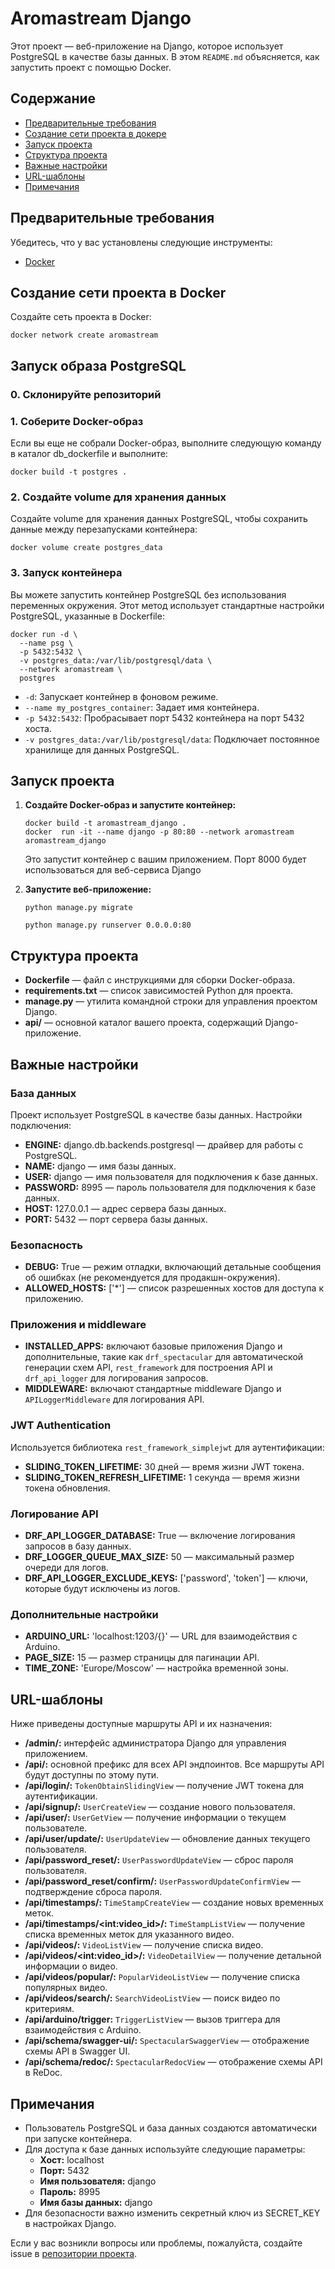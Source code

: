 # Aromastream Django

Этот проект — веб-приложение на Django, которое использует PostgreSQL в качестве базы данных. В этом `README.md` объясняется, как запустить проект с помощью Docker.

## Содержание

- [Предварительные требования](#предварительные-требования)
- [Создание сети проекта в докере](#Создание-сети-проекта-в-докере)
- [Запуск проекта](#запуск-проекта)
- [Структура проекта](#структура-проекта)
- [Важные настройки](#важные-настройки)
- [URL-шаблоны](#url-шаблоны)
- [Примечания](#примечания)

## <a name="предварительные-требования"></a>Предварительные требования

Убедитесь, что у вас установлены следующие инструменты:

- <a href="https://docs.docker.com/get-docker/" target="_blank">Docker</a>

## <a name="создание-сети-проекта-в-docker"></a>Создание сети проекта в Docker



Создайте сеть проекта в Docker:

<pre><code>docker network create aromastream</code></pre>


<h2>Запуск образа PostgreSQL</h2>
<h3>0. Склонируйте репозиторий</h3>
<h3>1. Соберите Docker-образ</h3>
<p>Если вы еще не собрали Docker-образ, выполните следующую команду в каталог db_dockerfile и выполните:</p>
<pre><code>docker build -t postgres .</code></pre>

<h3>2. Создайте volume для хранения данных</h3>
<p>Создайте volume для хранения данных PostgreSQL, чтобы сохранить данные между перезапусками контейнера:</p>
<pre><code>docker volume create postgres_data</code></pre>

<h3>3. Запуск контейнера</h3>
<p>Вы можете запустить контейнер PostgreSQL без использования переменных окружения. Этот метод использует стандартные настройки PostgreSQL, указанные в Dockerfile:</p>
<pre><code>docker run -d \
  --name psg \
  -p 5432:5432 \
  -v postgres_data:/var/lib/postgresql/data \
  --network aromastream \
  postgres</code></pre>
<ul>
    <li><code>-d</code>: Запускает контейнер в фоновом режиме.</li>
    <li><code>--name my_postgres_container</code>: Задает имя контейнера.</li>
    <li><code>-p 5432:5432</code>: Пробрасывает порт 5432 контейнера на порт 5432 хоста.</li>
    <li><code>-v postgres_data:/var/lib/postgresql/data</code>: Подключает постоянное хранилище для данных PostgreSQL.</li>
</ul>

## <a name="запуск-проекта"></a> Запуск проекта 
    

<ol>
    <li><b>Создайте Docker-образ и запустите контейнер:</b>
    <pre><code>docker build -t aromastream_django .
docker  run -it --name django -p 80:80 --network aromastream aromastream_django</code></pre>
   
   Это запустит контейнер с вашим приложением. Порт 8000 будет использоваться для веб-сервиса Django
    </li>
    <li><b>Запустите веб-приложение:</b>
    <pre><code>python manage.py migrate</code></pre>
    <pre><code>python manage.py runserver 0.0.0.0:80</code></pre>
    </li>
</ol>




## <a name="структура-проекта"></a>Структура проекта

<ul>
    <li><b>Dockerfile</b> — файл с инструкциями для сборки Docker-образа.</li>
    <li><b>requirements.txt</b> — список зависимостей Python для проекта.</li>
    <li><b>manage.py</b> — утилита командной строки для управления проектом Django.</li>
    <li><b>api/</b> — основной каталог вашего проекта, содержащий Django-приложение.</li>
</ul>

## <a name="важные-настройки"></a>Важные настройки

### База данных

Проект использует PostgreSQL в качестве базы данных. Настройки подключения:

<ul>
    <li><b>ENGINE:</b> django.db.backends.postgresql — драйвер для работы с PostgreSQL.</li>
    <li><b>NAME:</b> django — имя базы данных.</li>
    <li><b>USER:</b> django — имя пользователя для подключения к базе данных.</li>
    <li><b>PASSWORD:</b> 8995 — пароль пользователя для подключения к базе данных.</li>
    <li><b>HOST:</b> 127.0.0.1 — адрес сервера базы данных.</li>
    <li><b>PORT:</b> 5432 — порт сервера базы данных.</li>
</ul>

### Безопасность

<ul>
    <li><b>DEBUG:</b> True — режим отладки, включающий детальные сообщения об ошибках (не рекомендуется для продакшн-окружения).</li>
    <li><b>ALLOWED_HOSTS:</b> ['*'] — список разрешенных хостов для доступа к приложению.</li>
</ul>

### Приложения и middleware

<ul>
    <li><b>INSTALLED_APPS:</b> включают базовые приложения Django и дополнительные, такие как <code>drf_spectacular</code> для автоматической генерации схем API, <code>rest_framework</code> для построения API и <code>drf_api_logger</code> для логирования запросов.</li>
    <li><b>MIDDLEWARE:</b> включают стандартные middleware Django и <code>APILoggerMiddleware</code> для логирования API.</li>
</ul>

### JWT Authentication

Используется библиотека <code>rest_framework_simplejwt</code> для аутентификации:

<ul>
    <li><b>SLIDING_TOKEN_LIFETIME:</b> 30 дней — время жизни JWT токена.</li>
    <li><b>SLIDING_TOKEN_REFRESH_LIFETIME:</b> 1 секунда — время жизни токена обновления.</li>
</ul>

### Логирование API

<ul>
    <li><b>DRF_API_LOGGER_DATABASE:</b> True — включение логирования запросов в базу данных.</li>
    <li><b>DRF_LOGGER_QUEUE_MAX_SIZE:</b> 50 — максимальный размер очереди для логов.</li>
    <li><b>DRF_API_LOGGER_EXCLUDE_KEYS:</b> ['password', 'token'] — ключи, которые будут исключены из логов.</li>
</ul>

### Дополнительные настройки

<ul>
    <li><b>ARDUINO_URL:</b> 'localhost:1203/{}' — URL для взаимодействия с Arduino.</li>
    <li><b>PAGE_SIZE:</b> 15 — размер страницы для пагинации API.</li>
    <li><b>TIME_ZONE:</b> 'Europe/Moscow' — настройка временной зоны.</li>
</ul>

## <a name="url-шаблоны"></a>URL-шаблоны

Ниже приведены доступные маршруты API и их назначения:

<ul>
    <li><b>/admin/:</b> интерфейс администратора Django для управления приложением.</li>
    <li><b>/api/:</b> основной префикс для всех API эндпоинтов. Все маршруты API будут доступны по этому пути.</li>
    <li><b>/api/login/:</b> <code>TokenObtainSlidingView</code> — получение JWT токена для аутентификации.</li>
    <li><b>/api/signup/:</b> <code>UserCreateView</code> — создание нового пользователя.</li>
    <li><b>/api/user/:</b> <code>UserGetView</code> — получение информации о текущем пользователе.</li>
    <li><b>/api/user/update/:</b> <code>UserUpdateView</code> — обновление данных текущего пользователя.</li>
    <li><b>/api/password_reset/:</b> <code>UserPasswordUpdateView</code> — сброс пароля пользователя.</li>
    <li><b>/api/password_reset/confirm/:</b> <code>UserPasswordUpdateConfirmView</code> — подтверждение сброса пароля.</li>
    <li><b>/api/timestamps/:</b> <code>TimeStampCreateView</code> — создание новых временных меток.</li>
    <li><b>/api/timestamps/&lt;int:video_id&gt;/:</b> <code>TimeStampListView</code> — получение списка временных меток для указанного видео.</li>
    <li><b>/api/videos/:</b> <code>VideoListView</code> — получение списка видео.</li>
    <li><b>/api/videos/&lt;int:video_id&gt;/:</b> <code>VideoDetailView</code> — получение детальной информации о видео.</li>
    <li><b>/api/videos/popular/:</b> <code>PopularVideoListView</code> — получение списка популярных видео.</li>
    <li><b>/api/videos/search/:</b> <code>SearchVideoListView</code> — поиск видео по критериям.</li>
    <li><b>/api/arduino/trigger:</b> <code>TriggerListView</code> — вызов триггера для взаимодействия с Arduino.</li>
    <li><b>/api/schema/swagger-ui/:</b> <code>SpectacularSwaggerView</code> — отображение схемы API в Swagger UI.</li>
    <li><b>/api/schema/redoc/:</b> <code>SpectacularRedocView</code> — отображение схемы API в ReDoc.</li>
</ul>

## <a name="примечания"></a>Примечания

<ul>
    <li>Пользователь PostgreSQL и база данных создаются автоматически при запуске контейнера.</li>
    <li>Для доступа к базе данных используйте следующие параметры:
        <ul>
            <li><b>Хост:</b> localhost</li>
            <li><b>Порт:</b> 5432</li>
            <li><b>Имя пользователя:</b> django</li>
            <li><b>Пароль:</b> 8995</li>
            <li><b>Имя базы данных:</b> django</li>
        </ul>
    </li>
    <li>Для безопасности важно изменить секретный ключ из SECRET_KEY в настройках Django.</li>
</ul>

Если у вас возникли вопросы или проблемы, пожалуйста, создайте issue в <a href="https://github.com/SkyAdam1/aromastream_django" target="_blank">репозитории проекта</a>.
